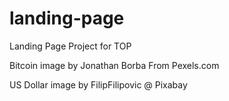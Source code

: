 # landing-page

Landing Page Project for TOP

Bitcoin image by Jonathan Borba
From Pexels.com

US Dollar image by FilipFilipovic
@ Pixabay
